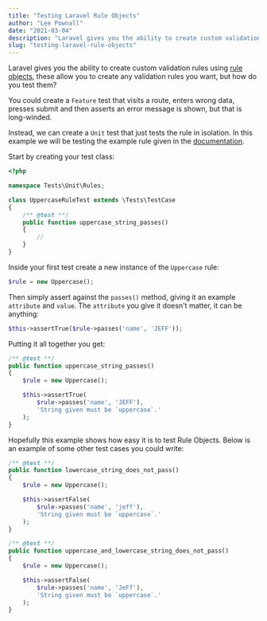 ```yaml
---
title: "Testing Laravel Rule Objects"
author: "Lee Pownall"
date: "2021-03-04"
description: "Laravel gives you the ability to create custom validation rules using rule objects, but how do you test them?"
slug: "testing-laravel-rule-objects"
---
```


Laravel gives you the ability to create custom validation rules using [rule objects](https://laravel.com/docs/8.x/validation#using-rule-objects),
these allow you to create any validation rules you want, but how do you test them?

You could create a `Feature` test that visits a route, enters wrong data, presses submit and then asserts an error
message is shown, but that is long-winded.


Instead, we can create a `Unit` test that just tests the rule in isolation. In this example we will be testing the example rule
given in the [documentation](https://laravel.com/docs/8.x/validation#using-rule-objects).

Start by creating your test class:

```php
<?php

namespace Tests\Unit\Rules;

class UppercaseRuleTest extends \Tests\TestCase
{
    /** @test **/
    public function uppercase_string_passes()
    {
        //
    }
}
```

Inside your first test create a new instance of the `Uppercase` rule:

```php
$rule = new Uppercase();
```

Then simply assert against the `passes()` method, giving it an example `attribute` and `value`. The `attribute` you give
it doesn't matter, it can be anything:

```php
$this->assertTrue($rule->passes('name', 'JEFF'));
```

Putting it all together you get:

```php
/** @test **/
public function uppercase_string_passes()
{
    $rule = new Uppercase();

    $this->assertTrue(
        $rule->passes('name', 'JEFF'),
        'String given must be `uppercase`.'
    );
}
```

Hopefully this example shows how easy it is to test Rule Objects. Below is an example of some other test cases you could write:

```php
/** @test **/
public function lowercase_string_does_not_pass()
{
    $rule = new Uppercase();

    $this->assertFalse(
        $rule->passes('name', 'jeff'),
        'String given must be `uppercase`.'
    );
}

/** @test **/
public function uppercase_and_lowercase_string_does_not_pass()
{
    $rule = new Uppercase();

    $this->assertFalse(
        $rule->passes('name', 'JeFf'),
        'String given must be `uppercase`.'
    );
}
```
